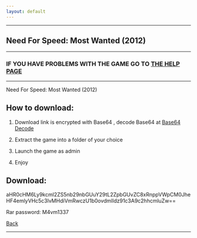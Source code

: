 ```yaml
---
layout: default
---
```


* * *

## Need For Speed: Most Wanted (2012)

* * *

### IF YOU HAVE PROBLEMS WITH THE GAME GO TO [THE HELP PAGE](/games/help.md)

* * *

Need For Speed: Most Wanted (2012)

## How to download:

1. Download link is encrypted with Base64 , decode Base64 at [Base64 Decode](../b64/base64.html)

2. Extract the game into a folder of your choice

3. Launch the game as admin

4. Enjoy

## Download:

aHR0cHM6Ly9kcml2ZS5nb29nbGUuY29tL2ZpbGUvZC8xRnppVWpCM0JheHF4emlyVHc5c3lvMHdiVmRwczU1b0ovdmlldz91c3A9c2hhcmluZw==

Rar password: M4vm1337

[Back](https://m4vmcvrk.github.io/)

* * *